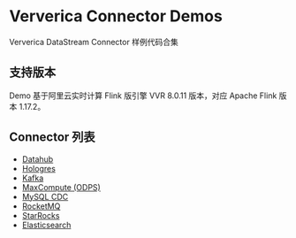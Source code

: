 # Ververica Connector Demos

Ververica DataStream Connector 样例代码合集

## 支持版本
Demo 基于阿里云实时计算 Flink 版引擎 VVR 8.0.11 版本，对应 Apache Flink 版本 1.17.2。

## Connector 列表
- [Datahub](https://help.aliyun.com/zh/flink/developer-reference/datahub-connector#section-kqf-vre-chj)
- [Hologres](https://help.aliyun.com/zh/flink/developer-reference/hologres-connector#section-0is-6vc-9bu)
- [Kafka](https://help.aliyun.com/zh/flink/developer-reference/kafka-connector#section-cda-o0m-bgb)
- [MaxCompute (ODPS)](https://help.aliyun.com/zh/flink/developer-reference/maxcompute-connector#p-tbb-6lm-jts)
- [MySQL CDC](https://help.aliyun.com/zh/flink/developer-reference/mysql-connector#section-7ot-i9o-dpz)
- [RocketMQ](https://help.aliyun.com/zh/flink/developer-reference/apsaramq-for-rocketmq-connector#section-19l-n0z-vn8)
- [StarRocks](https://help.aliyun.com/zh/flink/developer-reference/starrocks-connector#section-crp-ubs-gkc)
- [Elasticsearch](https://help.aliyun.com/zh/flink/developer-reference/elasticsearch-connector#section-mr7-whk-0e2)